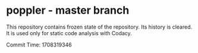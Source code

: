 # poppler - master branch

This repository contains frozen state of the repository.
Its history is cleared. It is used only for static code
analysis with Codacy.

Commit Time: 1708319346